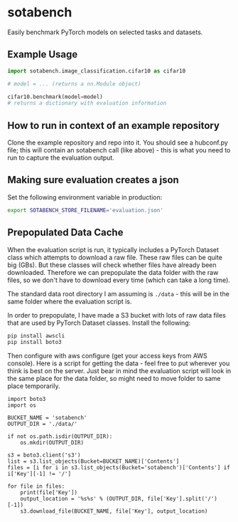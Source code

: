 # sotabench

Easily benchmark PyTorch models on selected tasks and datasets.

## Example Usage

```python
import sotabench.image_classification.cifar10 as cifar10

# model = ... (returns a nn.Module object)

cifar10.benchmark(model=model)
# returns a dictionary with evaluation information
```

## How to run in context of an example repository

Clone the example repository and repo into it. You should see a hubconf.py file; this
will contain an sotabench call (like above) - this is what you need to run to capture
the evaluation output.

## Making sure evaluation creates a json

Set the following environment variable in production:

```bash
export SOTABENCH_STORE_FILENAME='evaluation.json'
```


## Prepopulated Data Cache

When the evaluation script is run, it typically includes a PyTorch Dataset 
class which attempts to download a raw file. These raw files can be quite 
big (GBs). But these classes will check whether files have already been downloaded.
Therefore we can prepopulate the data folder with the raw files, so we don't
have to download every time (which can take a long time).

The standard data root directory I am assuming is `./data` - this will be in the 
same folder where the evaluation script is.

In order to prepopulate, I have made a S3 bucket with lots of raw data files that
are used by PyTorch Dataset classes. Install the following:

```bash
pip install awscli
pip install boto3
```

Then configure with aws configure (get your access keys from AWS console).
Here is a script for getting the data - feel free to put wherever you think is best
on the server. Just bear in mind the evaluation script will look in the same place for
the data folder, so might need to move folder to same place temporarily. 

```
import boto3
import os

BUCKET_NAME = 'sotabench'
OUTPUT_DIR = './data/'

if not os.path.isdir(OUTPUT_DIR):
    os.mkdir(OUTPUT_DIR)

s3 = boto3.client('s3')
list = s3.list_objects(Bucket=BUCKET_NAME)['Contents']
files = [i for i in s3.list_objects(Bucket='sotabench')['Contents'] if i['Key'][-1] != '/']

for file in files:
    print(file['Key'])
    output_location = '%s%s' % (OUTPUT_DIR, file['Key'].split('/')[-1])
    s3.download_file(BUCKET_NAME, file['Key'], output_location)
```